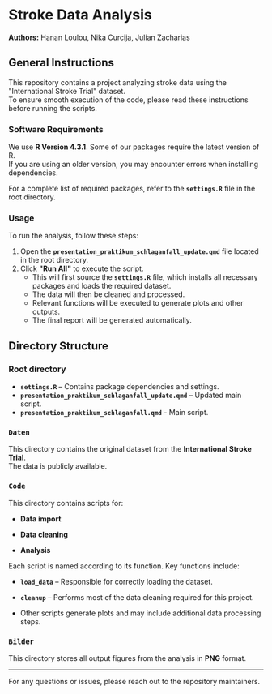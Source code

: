 # Stroke Data Analysis

**Authors:** Hanan Loulou, Nika Curcija, Julian Zacharias

## General Instructions

This repository contains a project analyzing stroke data using the "International Stroke Trial" dataset.\
To ensure smooth execution of the code, please read these instructions before running the scripts.

### Software Requirements

We use **R Version 4.3.1**. Some of our packages require the latest version of R.\
If you are using an older version, you may encounter errors when installing dependencies.

For a complete list of required packages, refer to the **`settings.R`** file in the root directory.

### Usage

To run the analysis, follow these steps:

1.  Open the **`presentation_praktikum_schlaganfall_update.qmd`** file located in the root directory.
2.  Click **"Run All"** to execute the script.
    -   This will first source the **`settings.R`** file, which installs all necessary packages and loads the required dataset.
    -   The data will then be cleaned and processed.
    -   Relevant functions will be executed to generate plots and other outputs.
    -   The final report will be generated automatically.

## Directory Structure

### Root directory

-   **`settings.R`** – Contains package dependencies and settings.
-   **`presentation_praktikum_schlaganfall_update.qmd`** – Updated main script.
-   **`presentation_praktikum_schlaganfall.qmd`** - Main script.

### `Daten`

This directory contains the original dataset from the **International Stroke Trial**.\
The data is publicly available.

### `Code`

This directory contains scripts for:

-   **Data import**

-   **Data cleaning**

-   **Analysis**

Each script is named according to its function. Key functions include:

-   **`load_data`** – Responsible for correctly loading the dataset.

-   **`cleanup`** – Performs most of the data cleaning required for this project.

-   Other scripts generate plots and may include additional data processing steps.

### `Bilder`

This directory stores all output figures from the analysis in **PNG** format.

------------------------------------------------------------------------

For any questions or issues, please reach out to the repository maintainers.
